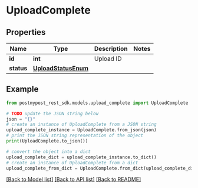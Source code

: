 # UploadComplete


## Properties

Name | Type | Description | Notes
------------ | ------------- | ------------- | -------------
**id** | **int** | Upload ID | 
**status** | [**UploadStatusEnum**](UploadStatusEnum.md) |  | 

## Example

```python
from postmypost_rest_sdk.models.upload_complete import UploadComplete

# TODO update the JSON string below
json = "{}"
# create an instance of UploadComplete from a JSON string
upload_complete_instance = UploadComplete.from_json(json)
# print the JSON string representation of the object
print(UploadComplete.to_json())

# convert the object into a dict
upload_complete_dict = upload_complete_instance.to_dict()
# create an instance of UploadComplete from a dict
upload_complete_from_dict = UploadComplete.from_dict(upload_complete_dict)
```
[[Back to Model list]](../README.md#documentation-for-models) [[Back to API list]](../README.md#documentation-for-api-endpoints) [[Back to README]](../README.md)


